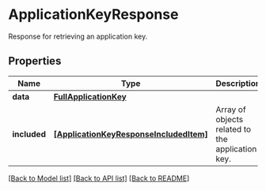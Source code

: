 # ApplicationKeyResponse

Response for retrieving an application key.

## Properties

| Name         | Type                                                                              | Description                                      | Notes      |
| ------------ | --------------------------------------------------------------------------------- | ------------------------------------------------ | ---------- |
| **data**     | [**FullApplicationKey**](FullApplicationKey.md)                                   |                                                  | [optional] |
| **included** | [**[ApplicationKeyResponseIncludedItem]**](ApplicationKeyResponseIncludedItem.md) | Array of objects related to the application key. | [optional] |

[[Back to Model list]](README.md#documentation-for-models) [[Back to API list]](README.md#documentation-for-api-endpoints) [[Back to README]](README.md)
